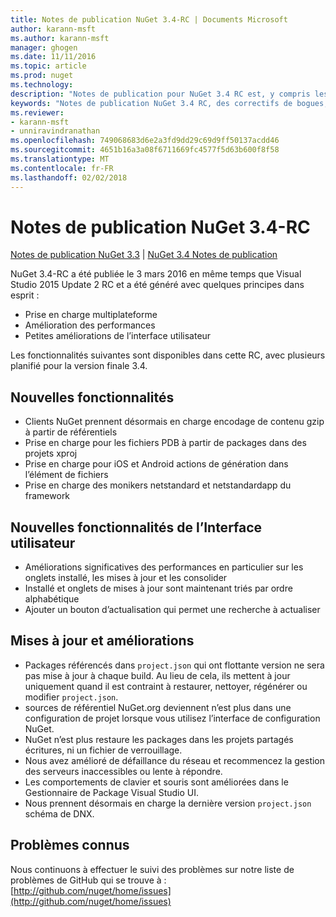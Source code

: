 ```yaml
---
title: Notes de publication NuGet 3.4-RC | Documents Microsoft
author: karann-msft
ms.author: karann-msft
manager: ghogen
ms.date: 11/11/2016
ms.topic: article
ms.prod: nuget
ms.technology: 
description: "Notes de publication pour NuGet 3.4 RC est, y compris les problèmes connus, les correctifs de bogues, les fonctionnalités ajoutées et dcr."
keywords: "Notes de publication NuGet 3.4 RC, des correctifs de bogues, problèmes connus, ajouté des fonctionnalités, DCR"
ms.reviewer:
- karann-msft
- unniravindranathan
ms.openlocfilehash: 749068683d6e2a3fd9dd29c69d9ff50137acdd46
ms.sourcegitcommit: 4651b16a3a08f6711669fc4577f5d63b600f8f58
ms.translationtype: MT
ms.contentlocale: fr-FR
ms.lasthandoff: 02/02/2018
---
```

# <a name="nuget-34-rc-release-notes"></a>Notes de publication NuGet 3.4-RC

[Notes de publication NuGet 3.3](../release-notes/nuget-3.3.md) | [NuGet 3.4 Notes de publication](../release-notes/nuget-3.4.md)

NuGet 3.4-RC a été publiée le 3 mars 2016 en même temps que Visual Studio 2015 Update 2 RC et a été généré avec quelques principes dans esprit :

* Prise en charge multiplateforme
* Amélioration des performances
* Petites améliorations de l’interface utilisateur

Les fonctionnalités suivantes sont disponibles dans cette RC, avec plusieurs planifié pour la version finale 3.4.

## <a name="new-features"></a>Nouvelles fonctionnalités

* Clients NuGet prennent désormais en charge encodage de contenu gzip à partir de référentiels
* Prise en charge pour les fichiers PDB à partir de packages dans des projets xproj
* Prise en charge pour iOS et Android actions de génération dans l’élément de fichiers
* Prise en charge des monikers netstandard et netstandardapp du framework

## <a name="new-user-interface-features"></a>Nouvelles fonctionnalités de l’Interface utilisateur

* Améliorations significatives des performances en particulier sur les onglets installé, les mises à jour et les consolider
* Installé et onglets de mises à jour sont maintenant triés par ordre alphabétique
* Ajouter un bouton d’actualisation qui permet une recherche à actualiser

## <a name="updates-and-improvements"></a>Mises à jour et améliorations

* Packages référencés dans `project.json` qui ont flottante version ne sera pas mise à jour à chaque build. Au lieu de cela, ils mettent à jour uniquement quand il est contraint à restaurer, nettoyer, régénérer ou modifier `project.json`.
* sources de référentiel NuGet.org deviennent n’est plus dans une configuration de projet lorsque vous utilisez l’interface de configuration NuGet.
* NuGet n’est plus restaure les packages dans les projets partagés écritures, ni un fichier de verrouillage.
* Nous avez amélioré de défaillance du réseau et recommencez la gestion des serveurs inaccessibles ou lente à répondre.
* Les comportements de clavier et souris sont améliorées dans le Gestionnaire de Package Visual Studio UI.
* Nous prennent désormais en charge la dernière version `project.json` schéma de DNX.

## <a name="known-issues"></a>Problèmes connus

Nous continuons à effectuer le suivi des problèmes sur notre liste de problèmes de GitHub qui se trouve à : [http://github.com/nuget/home/issues](http://github.com/nuget/home/issues)